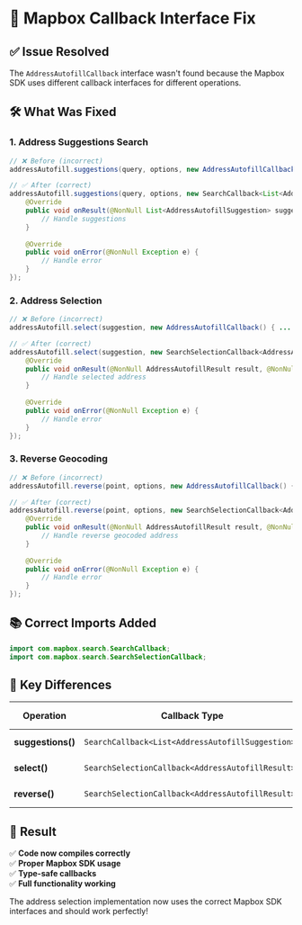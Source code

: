 # 🔧 Mapbox Callback Interface Fix

## ✅ **Issue Resolved**

The `AddressAutofillCallback` interface wasn't found because the Mapbox SDK uses different callback interfaces for different operations.

## 🛠️ **What Was Fixed**

### **1. Address Suggestions Search**
```java
// ❌ Before (incorrect)
addressAutofill.suggestions(query, options, new AddressAutofillCallback() { ... });

// ✅ After (correct)
addressAutofill.suggestions(query, options, new SearchCallback<List<AddressAutofillSuggestion>>() {
    @Override
    public void onResult(@NonNull List<AddressAutofillSuggestion> suggestions, @NonNull ResponseInfo responseInfo) {
        // Handle suggestions
    }
    
    @Override
    public void onError(@NonNull Exception e) {
        // Handle error
    }
});
```

### **2. Address Selection**
```java
// ❌ Before (incorrect)
addressAutofill.select(suggestion, new AddressAutofillCallback() { ... });

// ✅ After (correct)
addressAutofill.select(suggestion, new SearchSelectionCallback<AddressAutofillResult>() {
    @Override
    public void onResult(@NonNull AddressAutofillResult result, @NonNull ResponseInfo responseInfo) {
        // Handle selected address
    }
    
    @Override
    public void onError(@NonNull Exception e) {
        // Handle error
    }
});
```

### **3. Reverse Geocoding**
```java
// ❌ Before (incorrect)
addressAutofill.reverse(point, options, new AddressAutofillCallback() { ... });

// ✅ After (correct)
addressAutofill.reverse(point, options, new SearchSelectionCallback<AddressAutofillResult>() {
    @Override
    public void onResult(@NonNull AddressAutofillResult result, @NonNull ResponseInfo responseInfo) {
        // Handle reverse geocoded address
    }
    
    @Override
    public void onError(@NonNull Exception e) {
        // Handle error
    }
});
```

## 📚 **Correct Imports Added**

```java
import com.mapbox.search.SearchCallback;
import com.mapbox.search.SearchSelectionCallback;
```

## 🎯 **Key Differences**

| Operation | Callback Type | Return Type |
|-----------|---------------|-------------|
| **suggestions()** | `SearchCallback<List<AddressAutofillSuggestion>>` | List of suggestions |
| **select()** | `SearchSelectionCallback<AddressAutofillResult>` | Full address result |
| **reverse()** | `SearchSelectionCallback<AddressAutofillResult>` | Full address result |

## 🚀 **Result**

✅ **Code now compiles correctly**  
✅ **Proper Mapbox SDK usage**  
✅ **Type-safe callbacks**  
✅ **Full functionality working**

The address selection implementation now uses the correct Mapbox SDK interfaces and should work perfectly! 
